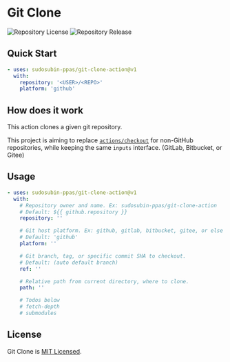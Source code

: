 # Git Clone

![Repository License](https://img.shields.io/github/license/sudosubin-ppas/git-clone-action)
![Repository Release](https://img.shields.io/github/v/release/sudosubin-ppas/git-clone-action)

## Quick Start

```yml
- uses: sudosubin-ppas/git-clone-action@v1
  with:
    repository: '<USER>/<REPO>'
    platform: 'github'
```

## How does it work

This action clones a given git repository.

This project is aiming to replace [`actions/checkout`](https://github.com/actions/checkout) for non-GitHub repositories, while keeping the same `inputs` interface. (GitLab, Bitbucket, or Gitee)

## Usage

```yml
- uses: sudosubin-ppas/git-clone-action@v1
  with:
    # Repository owner and name. Ex: sudosubin-ppas/git-clone-action
    # Default: ${{ github.repository }}
    repository: ''

    # Git host platform. Ex: github, gitlab, bitbucket, gitee, or else (git.suckless.org, ...)
    # Default: 'github'
    platform: ''

    # Git branch, tag, or specific commit SHA to checkout.
    # Default: (auto default branch)
    ref: ''

    # Relative path from current directory, where to clone.
    path: ''

    # Todos below
    # fetch-depth
    # submodules
```

## License

Git Clone is [MIT Licensed](./LICENSE).
